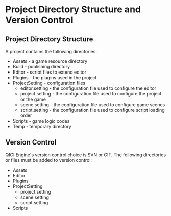 # Project Directory Structure and Version Control

## Project Directory Structure
A project contains the following directories:  
* Assets - a game resource directory 
* Build - publishing directory
* Editor - script files to extend editor
* Plugins - the plugins used in the project
* ProjectSetting - configuration files
  * editor.setting -  the configuration file used to configure the editor
  * project.setting - the configuration file used to configure the project or the game
  * scene.setting - the configuration file used to configure game scenes
  * script.setting - the configuration file used to configure script loading order
* Scripts - game logic codes
* Temp - temporary directory

## Version Control
QICI Engine's version control choice is SVN or GIT. The following directories or files must be added to version control:
* Assets
* Editor
* Plugins
* ProjectSetting
  * project.setting
  * scene.setting
  * script.setting
* Scripts